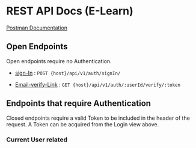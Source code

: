 # REST API Docs (E-Learn)

[Postman Documentation](https://documenter.getpostman.com/view/25071654/2sA2xh3DGn)

## Open Endpoints

Open endpoints require no Authentication.

- [sign-In](signIn.md) : `POST {host}/api/v1/auth/signIn/`

- [Email-verify-Link](verify.md) : `GET {host}/api/v1/auth/:userId/verify/:token`

## Endpoints that require Authentication

Closed endpoints require a valid Token to be included in the header of the
request. A Token can be acquired from the Login view above.

### Current User related
